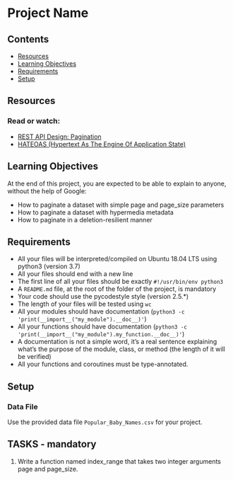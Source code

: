 # Project Name

## Contents

- [Resources](#resources)
- [Learning Objectives](#learning-objectives)
- [Requirements](#requirements)
- [Setup](#setup)

## Resources

### Read or watch:

- [REST API Design: Pagination](https://restfulapi.net/pagination/)
- [HATEOAS (Hypertext As The Engine Of Application State)](https://restfulapi.net/hateoas/)

## Learning Objectives

At the end of this project, you are expected to be able to explain to anyone, without the help of Google:

- How to paginate a dataset with simple page and page_size parameters
- How to paginate a dataset with hypermedia metadata
- How to paginate in a deletion-resilient manner

## Requirements

- All your files will be interpreted/compiled on Ubuntu 18.04 LTS using python3 (version 3.7)
- All your files should end with a new line
- The first line of all your files should be exactly `#!/usr/bin/env python3`
- A `README.md` file, at the root of the folder of the project, is mandatory
- Your code should use the pycodestyle style (version 2.5.*)
- The length of your files will be tested using `wc`
- All your modules should have documentation (`python3 -c 'print(__import__("my_module").__doc__)'`)
- All your functions should have documentation (`python3 -c 'print(__import__("my_module").my_function.__doc__)'`)
- A documentation is not a simple word, it’s a real sentence explaining what’s the purpose of the module, class, or method (the length of it will be verified)
- All your functions and coroutines must be type-annotated.

## Setup

### Data File

Use the provided data file `Popular_Baby_Names.csv` for your project.


## TASKS - mandatory

1. Write a function named index_range that takes two integer arguments page and page_size.
